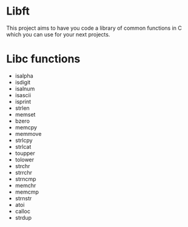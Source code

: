 # Libft
This project aims to have you code a library of common functions in C
which you can use for your next projects.

# Libc functions
-   isalpha
-   isdigit
-   isalnum
-   isascii
-   isprint
-   strlen
-   memset
-   bzero
-   memcpy
-   memmove
-   strlcpy
-   strlcat
-   toupper
-   tolower
-   strchr
-   strrchr
-   strncmp
-   memchr
-   memcmp
-   strnstr
-   atoi
-   calloc
-   strdup
